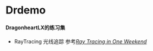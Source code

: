 # Drdemo

#### DragonheartLX的练习集

- RayTracing 光线追踪 参考[_Ray Tracing in One Weekend_](https://raytracing.github.io/books/RayTracingInOneWeekend.html)
